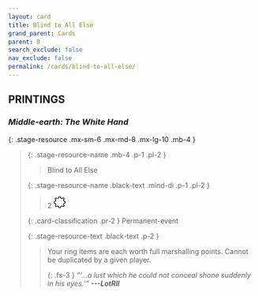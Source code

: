 ```yaml
---
layout: card
title: Blind to All Else
grand_parent: Cards
parent: B
search_exclude: false
nav_exclude: false
permalink: /cards/blind-to-all-else/
---
```


## PRINTINGS


### _Middle-earth: The White Hand_

{: .stage-resource .mx-sm-6 .mx-md-8 .mx-lg-10 .mb-4 }
> {: .stage-resource-name .mb-4 .p-1 .pl-2 }
> > <div class="card-mp"></div>
> > <div class="card-name">Blind to All Else</div>
>
> {: .stage-resource-name .black-text .mind-di .p-1 .pl-2 }
> > 2 ![](/assets/images/stage-point.svg)
>
> {: .card-classification .pr-2 }
> Permanent-event
>
> {: .stage-resource-text .black-text .p-2 }
> > Your ring items are each worth full marshalling points. Cannot be duplicated by a given player. 
> > 
> > {: .fs-3 } 
> > _“‘...a lust which he could not conceal shone suddenly in his eyes.’”_ ***---&#65279;LotRII*** 
> 
